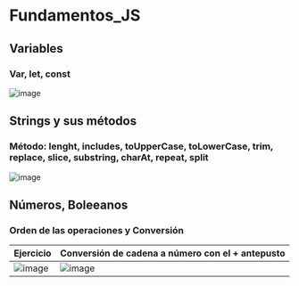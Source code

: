 # Fundamentos_JS
## Variables
### Var, let, const
![image](https://github.com/brittanypallasco2003/Fundamentos_JS/assets/117743650/72b8aef8-caf0-48fb-b519-c25e9d8a4c01)
## Strings y sus métodos
### Método: lenght, includes, toUpperCase, toLowerCase, trim, replace, slice, substring, charAt, repeat, split
![image](https://github.com/brittanypallasco2003/Fundamentos_JS/assets/117743650/d8d83730-8ac8-4aae-b8aa-7adc9324493b)

## Números, Boleeanos
### Orden de las operaciones y Conversión
|Ejercicio|Conversión de cadena a número con el + antepusto|
|-|-|
|![image](https://github.com/brittanypallasco2003/Fundamentos_JS/assets/117743650/0200cf77-3d9e-4744-9bb6-3537d87f102a)|![image](https://github.com/brittanypallasco2003/Fundamentos_JS/assets/117743650/09df2673-cace-4c53-8ea3-043d38618086)|





